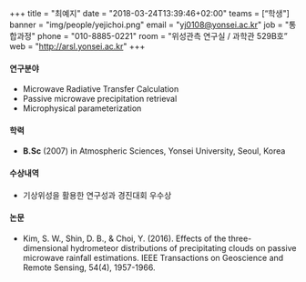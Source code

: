 +++
title = "최예지"
date = "2018-03-24T13:39:46+02:00"
teams = [“학생"]
banner = "img/people/yejichoi.png"
email = "yj0108@yonsei.ac.kr"
job = "통합과정"
phone = "010-8885-0221"
room = "위성관측 연구실 / 과학관 529B호”
web = "http://arsl.yonsei.ac.kr"
+++

#### 연구분야
+ Microwave Radiative Transfer Calculation
+ Passive microwave precipitation retrieval 
+ Microphysical parameterization

#### 학력
 + **B.Sc** (2007) in Atmospheric Sciences, Yonsei University, Seoul, Korea

#### 수상내역
 + 기상위성을 활용한 연구성과 경진대회 우수상


#### 논문
+ Kim, S. W., Shin, D. B., & Choi, Y. (2016). Effects of the three-dimensional hydrometeor distributions of precipitating clouds on passive microwave rainfall estimations. IEEE Transactions on Geoscience and Remote Sensing, 54(4), 1957-1966.


